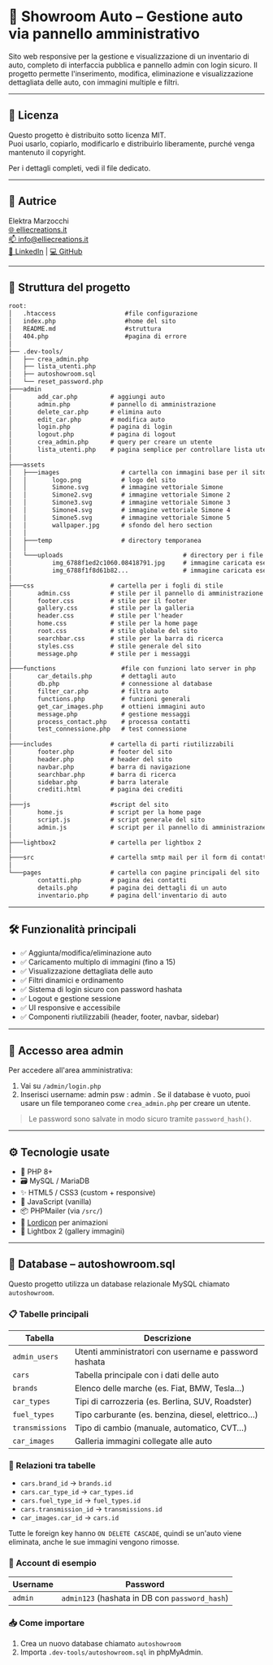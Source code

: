 # 🚗 Showroom Auto – Gestione auto via pannello amministrativo

Sito web responsive per la gestione e visualizzazione di un inventario di auto, completo di interfaccia pubblica e pannello admin con login sicuro. Il progetto permette l'inserimento, modifica, eliminazione e visualizzazione dettagliata delle auto, con immagini multiple e filtri.

---

## 📄 Licenza

Questo progetto è distribuito sotto licenza MIT.  
Puoi usarlo, copiarlo, modificarlo e distribuirlo liberamente, purché venga mantenuto il copyright.

Per i dettagli completi, vedi il file dedicato.

---

## 👤 Autrice

Elektra Marzocchi  
[🌐 elliecreations.it](https://elliecreations.it)  
[📫 info@elliecreations.it](mailto:info@elliecreations.it)  
[💼 LinkedIn](https://www.linkedin.com/in/elektra-marzocchi-11002231a) | [💻 GitHub](https://github.com/EllieCreations)

---

## 📁 Struttura del progetto
```txt
root:
│   .htaccess                   #file configurazione
│   index.php                   #home del sito
│   README.md                   #struttura
│   404.php                     #pagina di errore
│ 
├── .dev-tools/
│   ├── crea_admin.php
│   ├── lista_utenti.php
│   ├── autoshowroom.sql
│   └── reset_password.php  
├───admin
│       add_car.php         # aggiungi auto
│       admin.php           # pannello di amministrazione
│       delete_car.php      # elimina auto
│       edit_car.php        # modifica auto
│       login.php           # pagina di login
│       logout.php          # pagina di logout
│       crea_admin.php      # query per creare un utente
│       lista_utenti.php    # pagina semplice per controllare lista utenti
│       
├───assets
│   ├───images                 # cartella con immagini base per il sito 
│   │       logo.png           # logo del sito
│   │       Simone.svg         # immagine vettoriale Simone
│   │       Simone2.svg        # immagine vettoriale Simone 2
│   │       Simone3.svg        # immagine vettoriale Simone 3
│   │       Simone4.svg        # immagine vettoriale Simone 4
│   │       Simone5.svg        # immagine vettoriale Simone 5
│   │       wallpaper.jpg      # sfondo del hero section
│   │ 
│   ├───temp                   # directory temporanea
│   │       
│   └───uploads                                 # directory per i file caricati
│           img_6788f1ed2c1060.08418791.jpg     # immagine caricata esempio
│           img_6788f1f8d61b82...               # immagine caricata esempio
│           
├───css                     # cartella per i fogli di stile
│       admin.css           # stile per il pannello di amministrazione
│       footer.css          # stile per il footer
│       gallery.css         # stile per la galleria
│       header.css          # stile per l'header
│       home.css            # stile per la home page
│       root.css            # stile globale del sito
│       searchbar.css       # stile per la barra di ricerca
│       styles.css          # stile generale del sito
│       message.php         # stile per i messaggi
│       
├───functions                  #file con funzioni lato server in php
│       car_details.php        # dettagli auto
│       db.php                 # connessione al database
│       filter_car.php         # filtra auto
│       functions.php          # funzioni generali
│       get_car_images.php     # ottieni immagini auto
│       message.php            # gestione messaggi
│       process_contact.php    # processa contatti
│       test_connessione.php   # test connessione
│       
├───includes                # cartella di parti riutilizzabili 
│       footer.php          # footer del sito
│       header.php          # header del sito
│       navbar.php          # barra di navigazione
│       searchbar.php       # barra di ricerca
│       sidebar.php         # barra laterale
│       crediti.html        # pagina dei crediti
│       
├───js                      #script del sito 
│       home.js             # script per la home page
│       script.js           # script generale del sito
│       admin.js            # script per il pannello di amministrazione
│            
├───lightbox2               # cartella per lightbox 2
│       
├───src                     # cartella smtp mail per il form di contatti.php[PHPmailer-master]
│       
└───pages                   # cartella con pagine principali del sito 
        contatti.php        # pagina dei contatti
        details.php         # pagina dei dettagli di un auto
        inventario.php      # pagina dell'inventario di auto

```
---

## 🛠️ Funzionalità principali

- ✅ Aggiunta/modifica/eliminazione auto
- ✅ Caricamento multiplo di immagini (fino a 15)
- ✅ Visualizzazione dettagliata delle auto
- ✅ Filtri dinamici e ordinamento
- ✅ Sistema di login sicuro con password hashata
- ✅ Logout e gestione sessione
- ✅ UI responsive e accessibile
- ✅ Componenti riutilizzabili (header, footer, navbar, sidebar)

---

## 🔐 Accesso area admin

Per accedere all'area amministrativa:

1. Vai su `/admin/login.php`
2. Inserisci username: admin psw : admin . Se il database è vuoto, puoi usare un file temporaneo come `crea_admin.php` per creare un utente.

> Le password sono salvate in modo sicuro tramite `password_hash()`.

---

## ⚙️ Tecnologie usate

- 🐘 PHP 8+
- 🗃️ MySQL / MariaDB
- ✨ HTML5 / CSS3 (custom + responsive)
- 🧠 JavaScript (vanilla)
- 📦 PHPMailer (via `/src/`)
- 🎨 [Lordicon](https://lordicon.com) per animazioni
- 📸 Lightbox 2 (gallery immagini)

---

## 🧠 Database – autoshowroom.sql

Questo progetto utilizza un database relazionale MySQL chiamato `autoshowroom`.

### 📋 Tabelle principali

| Tabella           | Descrizione                                             |
|-------------------|----------------------------------------------------------|
| `admin_users`     | Utenti amministratori con username e password hashata   |
| `cars`            | Tabella principale con i dati delle auto                |
| `brands`          | Elenco delle marche (es. Fiat, BMW, Tesla…)             |
| `car_types`       | Tipi di carrozzeria (es. Berlina, SUV, Roadster)        |
| `fuel_types`      | Tipo carburante (es. benzina, diesel, elettrico…)       |
| `transmissions`   | Tipo di cambio (manuale, automatico, CVT…)              |
| `car_images`      | Galleria immagini collegate alle auto                   |

### 🔗 Relazioni tra tabelle

- `cars.brand_id` → `brands.id`
- `cars.car_type_id` → `car_types.id`
- `cars.fuel_type_id` → `fuel_types.id`
- `cars.transmission_id` → `transmissions.id`
- `car_images.car_id` → `cars.id`

Tutte le foreign key hanno `ON DELETE CASCADE`, quindi se un'auto viene eliminata, anche le sue immagini vengono rimosse.

### 🔐 Account di esempio

| Username | Password   |
|----------|------------|
| `admin`  | `admin123` (hashata in DB con `password_hash`) |

### 📥 Come importare

1. Crea un nuovo database chiamato `autoshowroom`
2. Importa `.dev-tools/autoshowroom.sql` in phpMyAdmin.

